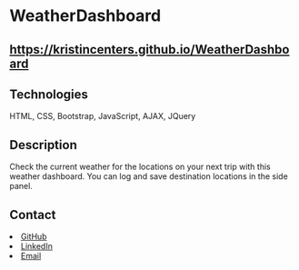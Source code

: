 # WeatherDashboard

## https://kristincenters.github.io/WeatherDashboard

## Technologies

HTML, CSS, Bootstrap, JavaScript, AJAX, JQuery

## Description

Check the current weather for the locations on your next trip with this weather dashboard. You can log and save destination locations in the side panel.

## Contact

<li><a href="https://github.com/kristincenters">GitHub</a></li>
<li><a href="https://www.linkedin.com/in/kristincenters">LinkedIn</a></li>
<li><a href="mailto:kristincenters@gmail.com">Email</a></li>

